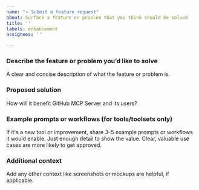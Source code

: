 ```yaml
---
name: "⭐ Submit a feature request"
about: Surface a feature or problem that you think should be solved
title: ''
labels: enhancement
assignees: ''

---
```


### Describe the feature or problem you’d like to solve

A clear and concise description of what the feature or problem is.

### Proposed solution

How will it benefit GitHub MCP Server and its users?

### Example prompts or workflows (for tools/toolsets only)

If it's a new tool or improvement, share 3–5 example prompts or workflows it would enable. Just enough detail to show the value. Clear, valuable use cases are more likely to get approved.

### Additional context

Add any other context like screenshots or mockups are helpful, if applicable.
